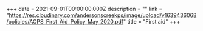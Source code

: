 +++
date = 2021-09-01T00:00:00.000Z
description = ""
link = "https://res.cloudinary.com/andersonscreekps/image/upload/v1639436068/policies/ACPS_First_Aid_Policy_May_2020.pdf"
title = "First aid"
+++
